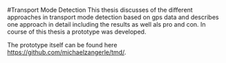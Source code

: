 #Transport Mode Detection
This thesis discusses of the different approaches in transport mode detection based on gps data and describes one approach in detail including the results as well als pro and con. In course of this thesis a prototype was developed.

The prototype itself can be found here https://github.com/michaelzangerle/tmd/.
